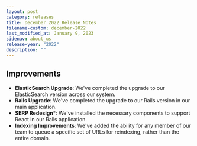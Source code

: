 ```yaml
---
layout: post
category: releases
title: December 2022 Release Notes
filename-custom: december-2022
last_modified_at: January 9, 2023
sidenav: about_us
release-year: "2022"
description: ""
---
```

## Improvements 
* **ElasticSearch Upgrade**: We've completed the upgrade to our ElasticSearch version across our system.
* **Rails Upgrade**: We've completed the upgrade to our Rails version in our main application.
* **SERP Redesign***: We've installed the necessary components to support React in our Rails application.
* **Indexing Improvements**: We've added the ability for any member of our team to queue a specific set of URLs for reindexing, rather than the entire domain. 
